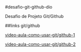 #desafio-git-github-dio

Desafio de Projeto Git/Github 

##links git/github

[video-aula-como-usar-git/github-1](https://www.youtube.com/watch?v=DqTITcMq68k&t=14s)

[video-aula-como-usar-git/github-2](https://www.youtube.com/watch?v=UBAX-13g8)

